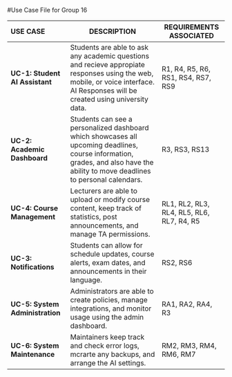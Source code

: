  #Use Case File for Group 16

| **USE CASE** | **DESCRIPTION** | **REQUIREMENTS ASSOCIATED** |
|:----------------|--------------|---------------------------|
| **UC-1: Student AI Assistant** | Students are able to ask any academic questions and recieve appropiate responses using the web, mobile, or voice interface. AI Responses will be created using university data.  | R1, R4, R5, R6, RS1, RS4, RS7, RS9 |
| **UC-2: Academic Dashboard** | Students can see a personalized dashboard which showcases all upcoming deadlines, course information, grades, and also have the ability to move deadlines to personal calendars. | R3, RS3, RS13 |
| **UC-4: Course Management** | Lecturers are able to upload or modify course content, keep track of statistics, post announcements, and manage TA permissions. | RL1, RL2, RL3, RL4, RL5, RL6, RL7, R4, R5 |
| **UC-3: Notifications** | Students can allow for schedule updates, course alerts, exam dates, and announcements in their language. | RS2, RS6 |
| **UC-5: System Administration** | Administrators are able to create policies, manage integrations, and monitor usage using the admin dashboard. | RA1, RA2, RA4, R3 |
| **UC-6: System Maintenance** | Maintainers keep track and check error logs, mcrarte any backups, and arrange the AI settings. | RM2, RM3, RM4, RM6, RM7 |

